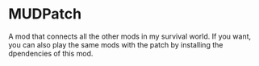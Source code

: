 # MUDPatch

A mod that connects all the other mods in my survival world. If you want, you can also play the same mods with the patch by installing the dpendencies of this mod.
